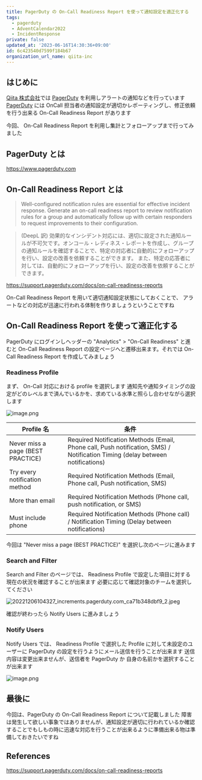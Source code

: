 ```yaml
---
title: PagerDuty の On-Call Readiness Report を使って通知設定を適正化する
tags:
  - pagerduty
  - AdventCalendar2022
  - IncidentResponse
private: false
updated_at: '2023-06-16T14:30:36+09:00'
id: 6c423540d7599f184b67
organization_url_name: qiita-inc
---
```


## はじめに

[Qiita 株式会社]では [PagerDuty] を利用しアラートの通知などを行っています
[PagerDuty] には OnCall 担当者の通知設定が適切かレポーティングし、修正依頼を行う出来る On-Call Readiness Report があります

今回、 On-Call Readiness Report を利用し集計とフォローアップまで行ってみました

[Qiita 株式会社]: https://corp.qiita.com
[pagerduty]: https://www.pagerduty.com

## PagerDuty とは

https://www.pagerduty.com

## On-Call Readiness Report とは

> Well-configured notification rules are essential for effective incident response. Generate an on-call readiness report to review
> notification rules for a group and automatically follow up with certain responders to request improvements to their configuration.

> (DeepL 訳) 効果的なインシデント対応には、適切に設定された通知ルールが不可欠です。オンコール・レディネス・レポートを作成し、グループの通知ルールを確認することで、特定の対応者に自動的にフォローアップを行い、設定の改善を依頼することができます。
> また、特定の応答者に対しては、自動的にフォローアップを行い、設定の改善を依頼することができます。

https://support.pagerduty.com/docs/on-call-readiness-reports

On-Call Readiness Report を用いて適切通知設定状態にしておくことで、 アラートなどの対応が迅速に行われる体制を作りましょうということですね

## On-Call Readiness Report を使って適正化する

PagerDuty にログインしヘッダーの "Analytics" > "On-Call Readiness" と進むと On-Call Readiness Report の設定ページへと遷移出来ます。それでは On-Call Readiness Report を作成してみましょう

### Readiness Profile

まず、 On-Call 対応における profile を選択します
通知先や通知タイミングの設定がどのレベルまで済んでいるかを、求めている水準と照らし合わせながら選択します

![image.png](https://qiita-image-store.s3.ap-northeast-1.amazonaws.com/0/55950/d4b703da-01a8-ee7f-7359-a600806676db.png)

| Profile 名                        | 条件                                                                                                                          |
| --------------------------------- | ----------------------------------------------------------------------------------------------------------------------------- |
| Never miss a page (BEST PRACTICE) | Required Notification Methods (Email, Phone call, Push notification, SMS) / Notification Timing (delay between notifications) |
| Try every notification method     | Required Notification Methods (Email, Phone call, Push notification, SMS)                                                     |
| More than email                   | Required Notification Methods (Phone call, push notification, or SMS)                                                         |
| Must include phone                | Required Notification Methods (Phone call) / Notification Timing (Delay between notifications)                                |

今回は "Never miss a page (BEST PRACTICE)" を選択し次のページに進みます

### Search and Filter

Search and Filter のページでは、 Readiness Profile で設定した項目に対する現在の状況を確認することが出来ます
必要に応じて確認対象のチームを選択してください

![20221206104327_increments.pagerduty.com_ca71b348dbf9_2.jpeg](https://qiita-image-store.s3.ap-northeast-1.amazonaws.com/0/55950/355bee4f-55d3-abaa-f6e5-22be4c50aacd.jpeg)

確認が終わったら Notify Users に進みましょう

### Notify Users

Notify Users では、 Readiness Profile で選択した Profile に対して未設定のユーザーに PagerDuty の設定を行うようにメール送信を行うことが出来ます
送信内容は変更出来ませんが、送信者を PagerDuty か 自身の名前かを選択することが出来ます

![image.png](https://qiita-image-store.s3.ap-northeast-1.amazonaws.com/0/55950/bd5a8317-6039-daf7-4067-bea526a1a9ec.png)

## 最後に

今回は、PagerDuty の On-Call Readiness Report について記載しました
障害は発生して欲しい事象ではありませんが、通知設定が適切に行われているか確認することでもしもの時に迅速な対応を行うことが出来るように準備出来る物は準備しておきたいですね

## References

https://support.pagerduty.com/docs/on-call-readiness-reports
